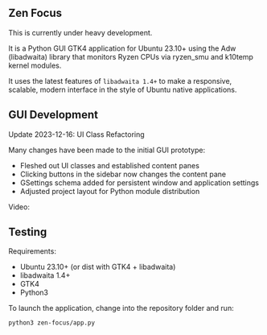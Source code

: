 
## Zen Focus

This is currently under heavy development.

It is a Python GUI GTK4 application for Ubuntu 23.10+ using the Adw (libadwaita) library that monitors Ryzen CPUs via ryzen_smu and k10temp kernel modules.

It uses the latest features of `libadwaita 1.4+` to make a responsive, scalable, modern interface in the style of Ubuntu native applications.

## GUI Development

Update 2023-12-16: UI Class Refactoring

Many changes have been made to the initial GUI prototype:

  - Fleshed out UI classes and established content panes
  - Clicking buttons in the sidebar now changes the content pane
  - GSettings schema added for persistent window and application settings
  - Adjusted project layout for Python module distribution

Video:



## Testing

Requirements:

  - Ubuntu 23.10+ (or dist with GTK4 + libadwaita)
  - libadwaita 1.4+
  - GTK4
  - Python3

To launch the application, change into the repository folder and run:

```
python3 zen-focus/app.py 
```